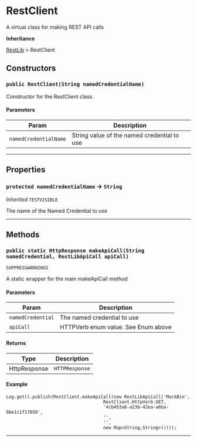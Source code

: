 # RestClient

A virtual class for making REST API calls

**Inheritance**

[RestLib](https://github.com/codefriar/ApexKit/wiki/RestLib)
&gt;
RestClient

## Constructors

### `public RestClient(String namedCredentialName)`

Constructor for the RestClient class.

#### Parameters

| Param                 | Description                                 |
| --------------------- | ------------------------------------------- |
| `namedCredentialName` | String value of the named credential to use |

---

## Properties

### `protected namedCredentialName` → `String`

_Inherited_
`TESTVISIBLE`

The name of the Named Credential to use

---

## Methods

### `public static HttpResponse makeApiCall(String namedCredential, RestLibApiCall apiCall)`

`SUPPRESSWARNINGS`

A static wrapper for the main makeApiCall method

#### Parameters

| Param             | Description                         |
| ----------------- | ----------------------------------- |
| `namedCredential` | The named credential to use         |
| `apiCall`         | HTTPVerb enum value. See Enum above |

#### Returns

| Type         | Description    |
| ------------ | -------------- |
| HttpResponse | `HTTPResponse` |

#### Example

```apex
Log.get().publish(RestClient.makeApiCall(new RestLibApiCall('MockBin',
                                     RestClient.HttpVerb.GET,
                                     '4cb453a6-a23b-42ea-a6ba-9be1c1f17050',
                                     '',
                                     '',
                                     new Map<String,String>())));
```

---
